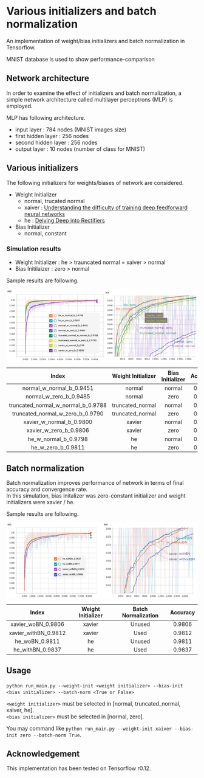 # Various initializers and batch normalization

An implementation of weight/bias initializers and batch normalization in Tensorflow.

MNIST database is used to show performance-comparison

## Network architecture

In order to examine the effect of initializers and batch normalization, a simple network architecture called multilayer perceptrons (MLP) is employed.

MLP has following architecture.

+ input layer : 784 nodes (MNIST images size)
+ first hidden layer : 256 nodes
+ second hidden layer : 256 nodes
+ output layer : 10 nodes (number of class for MNIST)

## Various initializers

The following initializers for weights/biases of network are considered.

+ Weight Initializer
  * normal, trucated normal
  * xaiver : [Understanding the difficulty of training deep feedforward neural networks](http://jmlr.org/proceedings/papers/v9/glorot10a/glorot10a.pdf)
  * he : [Delving Deep into Rectifiers](http://arxiv.org/pdf/1502.01852v1.pdf)
+ Bias Initializer
  * normal, constant
  
### Simulation results
+ Weight Initializer : he > trauncated normal = xaiver > normal
+ Bias Initilaizer : zero > normal

Sample results are following.

![weight_init](fig/results_weight_initializers.jpg)

|Index|Weight Initializer|Bias Initializer|Accuracy|
|:---:|:---:|:---:|:---:|
|normal_w_normal_b_0.9451|normal|normal|0.9451|
|normal_w_zero_b_0.9485|normal|zero|0.9485|
|truncated_normal_w_normal_b_0.9788|truncated_normal|normal|0.9788|
|truncated_normal_w_zero_b_0.9790|truncated_normal|zero|0.9790|
|xavier_w_normal_b_0.9800|xavier|normal|0.9800|
|xavier_w_zero_b_0.9806|xavier|zero|0.9806|
|he_w_normal_b_0.9798|he|normal|0.9798|
|he_w_zero_b_0.9811|he|zero|0.9811|

## Batch normalization
Batch normalization improves performance of network in terms of final accuracy and convergence rate.</br>
In this simulation, bias initalizer was zero-constant initializer and weight initializers were xavier / he.

Sample results are following.

![batch_norm](fig/results_batch_normalization.jpg)

|Index|Weight Initializer|Batch Normalization|Accuracy|
|:---:|:---:|:---:|:---:|
|xavier_woBN_0.9806|xavier|Unused|0.9806|
|xavier_withBN_0.9812|xavier|Used|0.9812|
|he_woBN_0.9811|he|Unused|0.9811|
|he_withBN_0.9837|he|Used|0.9837|

## Usage

`python run_main.py --weight-init <weight initializer> --bias-init <bias initializer> --batch-norm <True or False>`

`<weight initializer>` must be selected in [normal, truncated_normal, xaiver, he].</br>
`<bias initializer>` must be selected in [normal, zero].

You may command like `python run_main.py --weight-init xaiver --bias-init zero --batch-norm True`.

## Acknowledgement

This implementation has been tested on Tensorflow r0.12.

